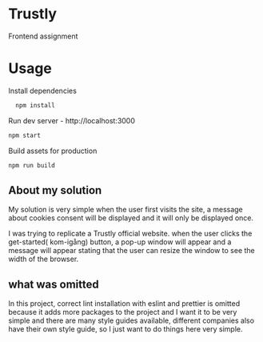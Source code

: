 # Trustly

Frontend assignment

# Usage

Install dependencies

```sh
  npm install
```

Run dev server - http://localhost:3000

```sh
npm start
```

Build assets for production

```sh
npm run build
```

## About my solution

My solution is very simple when the user first visits the site, a message about cookies consent will be displayed and it will only be displayed once.

I was trying to replicate a Trustly official website. when the user clicks the get-started( kom-igång) button, a pop-up window will appear and a message will appear stating that the user can resize the window to see the width of the browser.

## what was omitted

In this project, correct lint installation with eslint and prettier is omitted because it adds more packages to the project and I want it to be very simple and there are many style guides available, different companies also have their own style guide, so I just want to do things here very simple.
